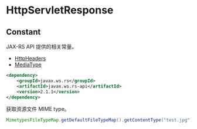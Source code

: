 # HttpServletResponse

## Constant

JAX-RS API 提供的相关常量。

- [HttpHeaders](https://javaee.github.io/javaee-spec/javadocs/javax/ws/rs/core/HttpHeaders.html)
- [MediaType](https://javaee.github.io/javaee-spec/javadocs/javax/ws/rs/core/MediaType.html)

```xml
<dependency>
    <groupId>javax.ws.rs</groupId>
    <artifactId>javax.ws.rs-api</artifactId>
    <version>2.1.1</version>
</dependency>
```

获取资源文件 MIME type。

```java
MimetypesFileTypeMap.getDefaultFileTypeMap().getContentType("test.jpg");
```

